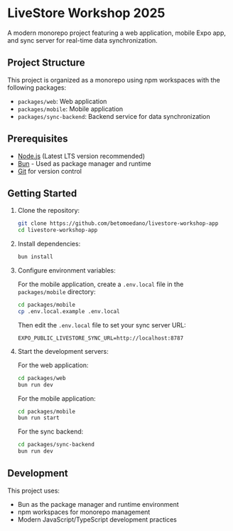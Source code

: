 # LiveStore Workshop 2025

A modern monorepo project featuring a web application, mobile Expo app, and sync server for real-time data synchronization.

## Project Structure

This project is organized as a monorepo using npm workspaces with the following packages:

- `packages/web`: Web application
- `packages/mobile`: Mobile application
- `packages/sync-backend`: Backend service for data synchronization

## Prerequisites

- [Node.js](https://nodejs.org/) (Latest LTS version recommended)
- [Bun](https://bun.sh/) - Used as package manager and runtime
- [Git](https://git-scm.com/) for version control

## Getting Started

1. Clone the repository:

   ```bash
   git clone https://github.com/betomoedano/livestore-workshop-app
   cd livestore-workshop-app
   ```

2. Install dependencies:

   ```bash
   bun install
   ```

3. Configure environment variables:

   For the mobile application, create a `.env.local` file in the `packages/mobile` directory:

   ```bash
   cd packages/mobile
   cp .env.local.example .env.local
   ```

   Then edit the `.env.local` file to set your sync server URL:

   ```
   EXPO_PUBLIC_LIVESTORE_SYNC_URL=http://localhost:8787
   ```

4. Start the development servers:

   For the web application:

   ```bash
   cd packages/web
   bun run dev
   ```

   For the mobile application:

   ```bash
   cd packages/mobile
   bun run start
   ```

   For the sync backend:

   ```bash
   cd packages/sync-backend
   bun run dev
   ```

## Development

This project uses:

- Bun as the package manager and runtime environment
- npm workspaces for monorepo management
- Modern JavaScript/TypeScript development practices
